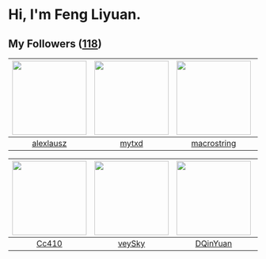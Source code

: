 # Hi, I'm Feng Liyuan.

## My Followers ([118](https://github.com/SunRunAway?tab=followers))

| <img src="https://avatars.githubusercontent.com/u/32123947?v=4" width="150" height="150" /> | <img src="https://avatars.githubusercontent.com/u/43415053?v=4" width="150" height="150" /> | <img src="https://avatars.githubusercontent.com/u/35601156?v=4" width="150" height="150" /> | <img src="https://avatars.githubusercontent.com/u/1457382?v=4" width="150" height="150" /> |
| :-----------------------------------------------------------------------------------------: | :-----------------------------------------------------------------------------------------: | :-----------------------------------------------------------------------------------------: | :----------------------------------------------------------------------------------------: |
|                          [alexlausz](https://github.com/alexlausz)                          |                              [mytxd](https://github.com/mytxd)                              |                        [macrostring](https://github.com/macrostring)                        |                         [lintianzhi](https://github.com/lintianzhi)                        |

| <img src="https://avatars.githubusercontent.com/u/37112567?v=4" width="150" height="150" /> | <img src="https://avatars.githubusercontent.com/u/3190043?v=4" width="150" height="150" /> | <img src="https://avatars.githubusercontent.com/u/23725000?v=4" width="150" height="150" /> | <img src="https://avatars.githubusercontent.com/u/16526001?v=4" width="150" height="150" /> |
| :-----------------------------------------------------------------------------------------: | :----------------------------------------------------------------------------------------: | :-----------------------------------------------------------------------------------------: | :-----------------------------------------------------------------------------------------: |
|                              [Cc410](https://github.com/Cc410)                              |                             [veySky](https://github.com/veySky)                            |                           [DQinYuan](https://github.com/DQinYuan)                           |                           [stuarthu](https://github.com/stuarthu)                           |